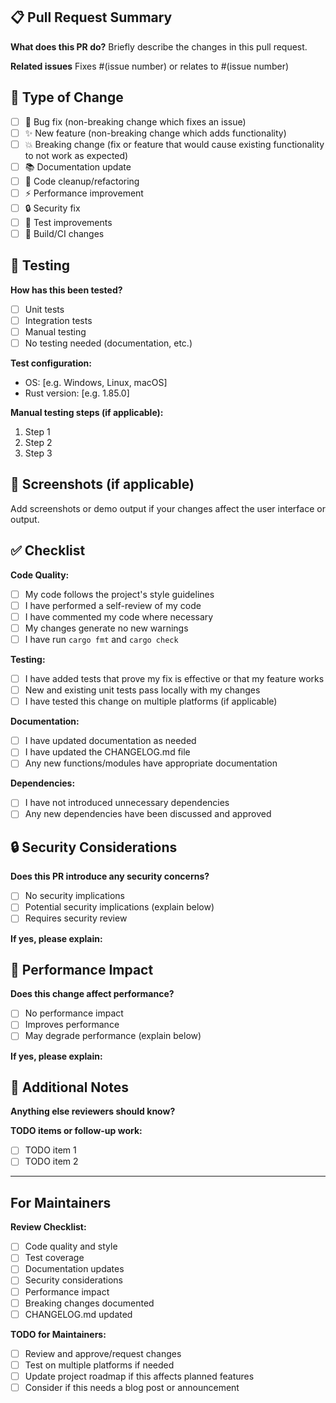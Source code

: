 ## 📋 Pull Request Summary

**What does this PR do?**
Briefly describe the changes in this pull request.

**Related issues**
Fixes #(issue number) or relates to #(issue number)

## 🔄 Type of Change

- [ ] 🐛 Bug fix (non-breaking change which fixes an issue)
- [ ] ✨ New feature (non-breaking change which adds functionality)
- [ ] 💥 Breaking change (fix or feature that would cause existing functionality to not work as expected)
- [ ] 📚 Documentation update
- [ ] 🧹 Code cleanup/refactoring
- [ ] ⚡ Performance improvement
- [ ] 🔒 Security fix
- [ ] 🧪 Test improvements
- [ ] 🔧 Build/CI changes

## 🧪 Testing

**How has this been tested?**
- [ ] Unit tests
- [ ] Integration tests
- [ ] Manual testing
- [ ] No testing needed (documentation, etc.)

**Test configuration:**
- OS: [e.g. Windows, Linux, macOS]
- Rust version: [e.g. 1.85.0]

**Manual testing steps (if applicable):**
1. Step 1
2. Step 2
3. Step 3

## 📸 Screenshots (if applicable)

Add screenshots or demo output if your changes affect the user interface or output.

## ✅ Checklist

**Code Quality:**
- [ ] My code follows the project's style guidelines
- [ ] I have performed a self-review of my code
- [ ] I have commented my code where necessary
- [ ] My changes generate no new warnings
- [ ] I have run `cargo fmt` and `cargo check`

**Testing:**
- [ ] I have added tests that prove my fix is effective or that my feature works
- [ ] New and existing unit tests pass locally with my changes
- [ ] I have tested this change on multiple platforms (if applicable)

**Documentation:**
- [ ] I have updated documentation as needed
- [ ] I have updated the CHANGELOG.md file
- [ ] Any new functions/modules have appropriate documentation

**Dependencies:**
- [ ] I have not introduced unnecessary dependencies
- [ ] Any new dependencies have been discussed and approved

## 🔒 Security Considerations

**Does this PR introduce any security concerns?**
- [ ] No security implications
- [ ] Potential security implications (explain below)
- [ ] Requires security review

**If yes, please explain:**

## 🚀 Performance Impact

**Does this change affect performance?**
- [ ] No performance impact
- [ ] Improves performance
- [ ] May degrade performance (explain below)

**If yes, please explain:**

## 📝 Additional Notes

**Anything else reviewers should know?**

**TODO items or follow-up work:**
- [ ] TODO item 1
- [ ] TODO item 2

---

## For Maintainers

**Review Checklist:**
- [ ] Code quality and style
- [ ] Test coverage
- [ ] Documentation updates
- [ ] Security considerations
- [ ] Performance impact
- [ ] Breaking changes documented
- [ ] CHANGELOG.md updated

**TODO for Maintainers:**
- [ ] Review and approve/request changes
- [ ] Test on multiple platforms if needed
- [ ] Update project roadmap if this affects planned features
- [ ] Consider if this needs a blog post or announcement
